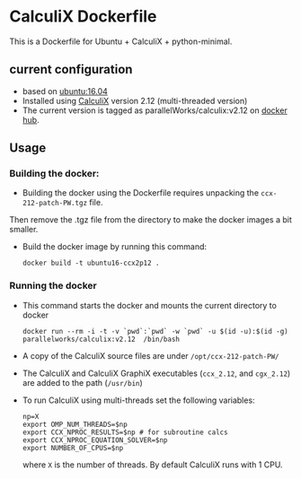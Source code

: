 CalculiX Dockerfile
===================

This is a Dockerfile for Ubuntu + CalculiX + python-minimal.

current configuration
---------------------

-   based on [ubuntu:16.04](https://hub.docker.com/r/library/ubuntu/)
-   Installed using [CalculiX](http://www.calculix.de/) version 2.12 (multi-threaded version)
-   The current version is tagged as parallelWorks/calculix:v2.12 on [docker hub](https://hub.docker.com/r/parallelworks/calculix).

Usage
-----

### Building the docker:

-   Building the docker using the Dockerfile requires unpacking the `ccx-212-patch-PW.tgz` file.

Then remove the .tgz file from the directory to make the docker images a bit smaller.

-   Build the docker image by running this command:

    ``` example
    docker build -t ubuntu16-ccx2p12 . 
    ```

### Running the docker

-   This command starts the docker and mounts the current directory to docker

    ``` example
    docker run --rm -i -t -v `pwd`:`pwd` -w `pwd` -u $(id -u):$(id -g) parallelworks/calculix:v2.12  /bin/bash 
    ```

-   A copy of the CalculiX source files are under `/opt/ccx-212-patch-PW/`
-   The CalculiX and CalculiX GraphiX executables (`ccx_2.12`, and `cgx_2.12`) are added to the path (`/usr/bin`)
-   To run CalculiX using multi-threads set the following variables:

    ``` example
    np=X
    export OMP_NUM_THREADS=$np
    export CCX_NPROC_RESULTS=$np # for subroutine calcs
    export CCX_NPROC_EQUATION_SOLVER=$np
    export NUMBER_OF_CPUS=$np
    ```

    where `X` is the number of threads. By default CalculiX runs with 1 CPU.
